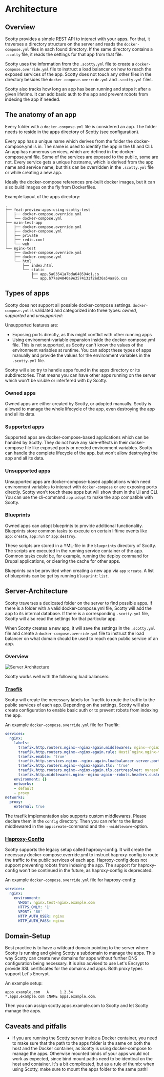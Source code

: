 # Architecture

## Overview

Scotty provides a simple REST API to interact with your apps. For that, it
traverses a directory structure on the server and reads the `docker-compose.yml`
files in each found directory. If the same directory contains a `.scotty` file,
it reads the settings for that app from that file.

Scotty uses the information from the `.scotty.yml` file to create a
`docker-compose.override.yml` file to instruct a load balancer on how to reach
the exposed services of the app. Scotty does not touch any other files in the
directory besides the `docker-compose.override.yml` and `.scotty.yml` files.

Scotty also tracks how long an app has been running and stops it after
a given lifetime. It can add basic auth to the app and prevent
robots from indexing the app if needed.

## The anatomy of an app

Every folder with a `docker-compose.yml` file is considered an app. The
folder needs to reside in the apps directory of Scotty (see configuration).

Every app has a unique name which derives from the folder the docker-compose.yml
is in. The name is used to identify the app in the UI and CLI. An app has
numerous services, which are defined in the docker-compose.yml file. Some of the
services are exposed to the public, some are not. Every service gets a unique
hostname, which is derived from the app name and service name, but this can
be overridden in the `.scotty.yml` file or while creating a new app.

Ideally the docker-compose references pre-built docker images, but it can also
build images on the fly from Dockerfiles.

Example layout of the apps directory:
```
.
├── feat-preview-apps-using-scotty-test
│   ├── docker-compose.override.yml
│   └── docker-compose.yml
├── main-test-app
│   ├── docker-compose.override.yml
│   ├── docker-compose.yml
│   ├── private
│   ├── redis.conf
│   └── web
└── nginx-test
    ├── docker-compose.override.yml
    ├── docker-compose.yml
    └── html
        ├── index.html
        └── static
            ├── app.5a03541a7bda648594c1.js
            └── app.b77a84840a9e3574131f2ed36a54aa86.css
```

## Types of apps

Scotty does not support all possible docker-compose settings. `docker-compose.yml`
is validated and categorized into three types: *owned*, *supported* and
*unsupported*:

Unsupported features are:
* Exposing ports directly, as this might conflict with other running apps
* Using environment-variable expansion inside the docker-compose.yml file. This is
  not supported, as Scotty can't know the values of the environment variables
  at runtime. You can adopt these types of apps manually and provide the values
  for the environment variables in the `.scotty.yml` file.

Scotty will also try to handle apps found in the apps directory or its
subdirectories. That means you can have other apps running on the server which
won't be visible or interfered with by Scotty.

### Owned apps

Owned apps are either created by Scotty, or adopted manually. Scotty is allowed
to manage the whole lifecycle of the app, even destroying the app and all
its data.

### Supported apps

Supported apps are docker-compose-based applications which can be handled by
Scotty. They do not have any side-effects in their docker-compose file like
exposed ports or needed environment variables. Scotty can handle the complete
lifecycle of the app, but won't allow destroying the app and all its data.

### Unsupported apps

Unsupported apps are docker-compose-based applications which need environment
variables to interact with `docker-compose` or are exposing ports directly.
Scotty won't touch these apps but will show them in the UI and CLI. You
can use the cli-command `app:adopt` to make the app compatible with Scotty.

### Blueprints

Owned apps can adopt blueprints to provide additional functionality. Blueprints
store common tasks to execute on certain liftime events like `app:create`,
`app:run` or `app:destroy`.

These scripts are stored in a YML-file in the `blueprints` directory of Scotty.
The scripts are executed in the running service container of the app. Common
tasks could be, for example, running the deploy command for Drupal applications,
or clearing the cache for other apps.

Blueprints can be provided when creating a new app via `app:create`. A list of
blueprints can be get by running `blueprint:list`.

## Server-Architecture

Scotty traverses a dedicated folder on the server to find possible apps. If
there is a folder with a valid docker-compose.yml file, Scotty will add the app
to its internal database. If there is a corresponding `.scotty.yml` file, Scotty
will also read the settings for that particular app.

When Scotty creates a new app, it will save the settings in the `.scotty.yml` file
and create a `docker-compose.override.yml` file to instruct the load balancer on
what domain should be used to reach each public service of an app.

### Overview

![Server Architecture](assets/architecture-diagram.svg)

Scotty works well with the following load balancers:

### [Traefik](https://traefik.io)

Scotty will create the necessary labels for Traefik to route the traffic to the
public services of each app. Depending on the settings, Scotty will also create
configuration to enable basic auth or to prevent robots from indexing the app.

An example `docker-compose.override.yml` file for Traefik:

```yaml
services:
  nginx:
    labels:
      traefik.http.routers.nginx--nginx-again.middlewares: nginx--nginx-test--robots
      traefik.http.routers.nginx--nginx-again.rule: Host(`nginx.nginx-test.example.com`)
      traefik.enable: 'true'
      traefik.http.services.nginx--nginx-again.loadbalancer.server.port: '80'
      traefik.http.routers.nginx--nginx-again.tls: 'true'
      traefik.http.routers.nginx--nginx-again.tls.certresolver: myresolver
      traefik.http.middlewares.nginx--nginx-again--robots.headers.customresponseheaders.X-Robots-Tags: none, noarchive, nosnippet, notranslate, noimageindex
    environment: {}
    networks:
    - default
    - proxy
networks:
  proxy:
    external: true
```

The traefik implementation also supports custom middlewares. Please declare them
in the `config` directory. Then you can refer to the listed middlewared in the
`app:create`-command and the `--middleware`-option.

### [Haproxy-Config](https://github.com/factorial-io/haproxy-config)

Scotty supports the legacy setup called haproxy-config. It will create the
necessary docker-compose.override.yml to instruct haproxy-config to route the
traffic to the public services of each app. Haproxy-config does not support
preventing robots from indexing the app. The support for haproxy-config won't be
continued in the future, as haproxy-config is deprecated.

An example `docker-compose.override.yml` file for haproxy-config:

```yaml
services:
  nginx:
    environment:
      VHOST: nginx.test-nginx.example.com
      HTTPS_ONLY: '1'
      VPORT: '80'
      HTTP_AUTH_USER: nginx
      HTTP_AUTH_PASS: nginx
```

## Domain-Setup

Best practice is to have a wildcard domain pointing to the server where Scotty
is running and giving Scotty a subdomain to manage the apps. This way Scotty can
create new domains for apps without further DNS configuration being necessary. It
is also advised to use Let's Encrypt to provide SSL certificates for the domains
and apps. Both proxy types support Let's Encrypt.

An example setup:

```
apps.example.com   A     1.2.34
*.apps.example.com CNAME apps.example.com.
```

Then you can assign scotty.apps.example.com to Scotty and let Scotty manage the
apps.

## Caveats and pitfalls

* If you are running the Scotty server inside a Docker container, you need
  to make sure that the path to the apps folder is the same on both the host and
  the Docker container, as Scotty is using docker-compose to manage the apps.
  Otherwise mounted binds of your apps would not work as expected, since bind
  mount paths need to be identical on the host and container.
  It's a bit complicated, but as a rule of thumb: when using Scotty, make sure to
  mount the apps folder to the same path!
